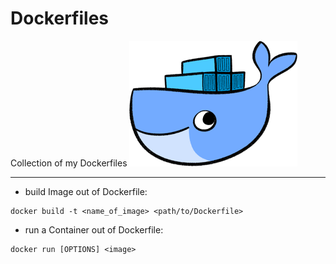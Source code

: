 # Dockerfiles  

Collection of my Dockerfiles ![alt text](img/docker_whale.png)
  


***  

* build Image out of Dockerfile:

```
docker build -t <name_of_image> <path/to/Dockerfile>
```


* run a Container out of Dockerfile:

```
docker run [OPTIONS] <image>
```
